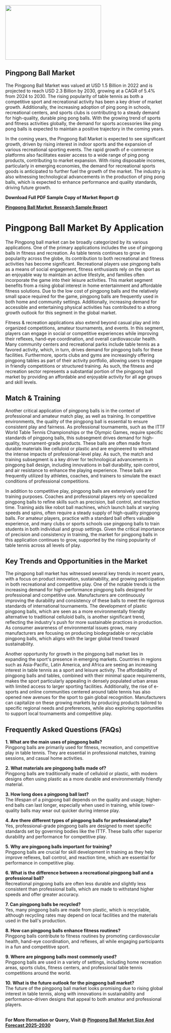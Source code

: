 <p><img class="alignnone size-medium wp-image-20088" src="https://ffe5etoiles.com/wp-content/uploads/2024/12/MST1-300x171.png" alt="" width="300" height="171" /></p><p> <h2>Pingpong Ball Market </h2><p>The Pingpong Ball Market was valued at USD 1.5 Billion in 2022 and is projected to reach USD 2.3 Billion by 2030, growing at a CAGR of 5.4% from 2024 to 2030. The rising popularity of table tennis as both a competitive sport and recreational activity has been a key driver of market growth. Additionally, the increasing adoption of ping pong in schools, recreational centers, and sports clubs is contributing to a steady demand for high-quality, durable ping pong balls. With the growing trend of sports and fitness activities globally, the demand for sports accessories like ping pong balls is expected to maintain a positive trajectory in the coming years.</p><p>In the coming years, the Pingpong Ball Market is expected to see significant growth, driven by rising interest in indoor sports and the expansion of various recreational sporting events. The rapid growth of e-commerce platforms also facilitates easier access to a wide range of ping pong products, contributing to market expansion. With rising disposable incomes, particularly in emerging economies, the demand for recreational sports goods is anticipated to further fuel the growth of the market. The industry is also witnessing technological advancements in the production of ping pong balls, which is expected to enhance performance and quality standards, driving future growth.</p></p><p><strong>Download Full PDF Sample Copy of Market Report @</strong></p><p><strong><a href="https://www.verifiedmarketreports.com/download-sample/?rid=364124&utm_source=Sites-google&utm_medium=265" target="_blank">Pingpong Ball Market &nbsp;Research Sample Report</a></strong></p><p><h1>Pingpong Ball Market By Application</h1><p>The Pingpong ball market can be broadly categorized by its various applications. One of the primary applications includes the use of pingpong balls in fitness and recreation. As table tennis continues to grow in popularity across the globe, its contribution to both recreational and fitness activities has become significant. Recreational players use pingpong balls as a means of social engagement, fitness enthusiasts rely on the sport as an enjoyable way to maintain an active lifestyle, and families often incorporate the game into their leisure activities. This market segment benefits from a rising global interest in home entertainment and affordable fitness solutions. Due to the low cost of pingpong balls and the relatively small space required for the game, pingpong balls are frequently used in both home and community settings. Additionally, increasing demand for accessible and entertaining physical activities has contributed to a strong growth outlook for this segment in the global market.</p><p>Fitness & recreation applications also extend beyond casual play and into organized competitions, amateur tournaments, and events. In this segment, players can engage in social or competitive experiences while improving their reflexes, hand-eye coordination, and overall cardiovascular health. Many community centers and recreational parks include table tennis as a favored activity, which, in turn, drives demand for pingpong balls for these facilities. Furthermore, sports clubs and gyms are increasingly offering pingpong tables as part of their activity portfolio, allowing users to engage in friendly competitions or structured training. As such, the fitness and recreation sector represents a substantial portion of the pingpong ball market by providing an affordable and enjoyable activity for all age groups and skill levels.</p><h2>Match & Training</h2><p>Another critical application of pingpong balls is in the context of professional and amateur match play, as well as training. In competitive environments, the quality of the pingpong ball is essential to ensure consistent play and fairness. As professional tournaments, such as the ITTF World Table Tennis Championships or the Olympic Games, require specific standards of pingpong balls, this subsegment drives demand for high-quality, tournament-grade products. These balls are often made from durable materials like celluloid or plastic and are engineered to withstand the intense impacts of professional-level play. As such, the match and training subsegment is a key driver for technological advancements in pingpong ball design, including innovations in ball durability, spin control, and air resistance to enhance the playing experience. These balls are frequently utilized by athletes, coaches, and trainers to simulate the exact conditions of professional competitions.</p><p>In addition to competitive play, pingpong balls are extensively used for training purposes. Coaches and professional players rely on specialized pingpong balls to refine skills such as precision, ball control, and reaction time. Training aids like robot ball machines, which launch balls at varying speeds and spins, often require a steady supply of high-quality pingpong balls. For amateur players, practice with a standard ball offers valuable experience, and many clubs or sports schools use pingpong balls to train students in both individual and group settings. Given the critical importance of precision and consistency in training, the market for pingpong balls in this application continues to grow, supported by the rising popularity of table tennis across all levels of play.</p><h2>Key Trends and Opportunities in the Market</h2><p>The pingpong ball market has witnessed several key trends in recent years, with a focus on product innovation, sustainability, and growing participation in both recreational and competitive play. One of the notable trends is the increasing demand for high-performance pingpong balls designed for professional and competitive use. Manufacturers are continuously improving the durability and consistency of these balls to meet the rigorous standards of international tournaments. The development of plastic pingpong balls, which are seen as a more environmentally friendly alternative to traditional celluloid balls, is another significant trend, reflecting the industry's push for more sustainable practices in production. As consumer awareness of environmental issues grows, many manufacturers are focusing on producing biodegradable or recyclable pingpong balls, which aligns with the larger global trend toward sustainability.</p><p>Another opportunity for growth in the pingpong ball market lies in expanding the sport's presence in emerging markets. Countries in regions such as Asia-Pacific, Latin America, and Africa are seeing an increasing interest in table tennis as a sport and leisure activity. The affordability of pingpong balls and tables, combined with their minimal space requirements, makes the sport particularly appealing in densely populated urban areas with limited access to larger sporting facilities. Additionally, the rise of e-sports and online communities centered around table tennis has also opened new avenues for the sport to gain global recognition. Manufacturers can capitalize on these growing markets by producing products tailored to specific regional needs and preferences, while also exploring opportunities to support local tournaments and competitive play.</p><h2>Frequently Asked Questions (FAQs)</h2><p><strong>1. What are the main uses of pingpong balls?</strong><br>Pingpong balls are primarily used for fitness, recreation, and competitive play in table tennis. They are essential in professional matches, training sessions, and casual home activities.</p><p><strong>2. What materials are pingpong balls made of?</strong><br>Pingpong balls are traditionally made of celluloid or plastic, with modern designs often using plastic as a more durable and environmentally friendly material.</p><p><strong>3. How long does a pingpong ball last?</strong><br>The lifespan of a pingpong ball depends on the quality and usage; higher-end balls can last longer, especially when used in training, while lower-quality balls may wear out quicker during intense play.</p><p><strong>4. Are there different types of pingpong balls for professional play?</strong><br>Yes, professional-grade pingpong balls are designed to meet specific standards set by governing bodies like the ITTF. These balls offer superior durability and performance for competitive play.</p><p><strong>5. Why are pingpong balls important for training?</strong><br>Pingpong balls are crucial for skill development in training as they help improve reflexes, ball control, and reaction time, which are essential for performance in competitive play.</p><p><strong>6. What is the difference between a recreational pingpong ball and a professional ball?</strong><br>Recreational pingpong balls are often less durable and slightly less consistent than professional balls, which are made to withstand higher speeds and offer greater accuracy.</p><p><strong>7. Can pingpong balls be recycled?</strong><br>Yes, many pingpong balls are made from plastic, which is recyclable, although recycling rates may depend on local facilities and the materials used in the ball's production.</p><p><strong>8. How can pingpong balls enhance fitness routines?</strong><br>Pingpong balls contribute to fitness routines by promoting cardiovascular health, hand-eye coordination, and reflexes, all while engaging participants in a fun and competitive sport.</p><p><strong>9. Where are pingpong balls most commonly used?</strong><br>Pingpong balls are used in a variety of settings, including home recreation areas, sports clubs, fitness centers, and professional table tennis competitions around the world.</p><p><strong>10. What is the future outlook for the pingpong ball market?</strong><br>The future of the pingpong ball market looks promising due to rising global interest in table tennis, along with innovations in sustainability and performance-driven designs that appeal to both amateur and professional players.</p><strong><br />For More Iformation or Query, Visit @ <a href="https://www.verifiedmarketreports.com/product/pingpong-ball-market/" target="_blank">Pingpong Ball Market Size And Forecast 2025-2030</a></strong></p>
